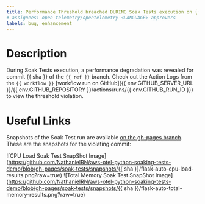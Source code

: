```yaml
---
title: Performance Threshold breached DURING Soak Tests execution on {{ date | date('dddd, MMMM Do') }}
# assignees: open-telemetry/opentelemetry-<LANGUAGE>-approvers
labels: bug, enhancement
---
```

# Description

During Soak Tests execution, a performance degradation was revealed for commit {{ sha }} of the `{{ ref }}` branch. Check out the Action Logs from the `{{ workflow }}` [workflow run on GitHub]({{ env.GITHUB_SERVER_URL }}/{{ env.GITHUB_REPOSITORY }}/actions/runs/{{ env.GITHUB_RUN_ID }}) to view the threshold violation.

# Useful Links

Snapshots of the Soak Test run are available [on the gh-pages branch](https://github.com/NathanielRN/aws-otel-python-soaking-tests-demo/tree/gh-pages/soak-tests/snapshots). These are the snapshots for the violating commit:

![CPU Load Soak Test SnapShot Image](https://github.com/NathanielRN/aws-otel-python-soaking-tests-demo/blob/gh-pages/soak-tests/snapshots/{{ sha }}/flask-auto-cpu-load-results.png?raw=true)
![Total Memory Soak Test SnapShot Image](https://github.com/NathanielRN/aws-otel-python-soaking-tests-demo/blob/gh-pages/soak-tests/snapshots/{{ sha }}/flask-auto-total-memory-results.png?raw=true)
